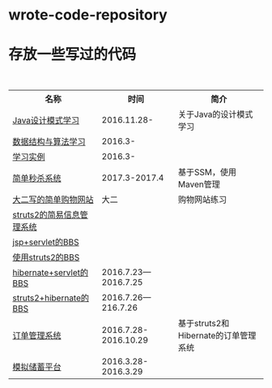 ﻿# wrote-code-repository
 # 存放一些写过的代码
<table>
<tr>
  <th>名称</th>
  <th>时间</th>
  <th>简介</th>
</tr>
<tr>
  <td><a href="https://github.com/anthonylxd/wrote-code-repository/tree/master/Java设计模式学习">Java设计模式学习</a></td>
  <td>2016.11.28-</td>
  <td>关于Java的设计模式学习</td>
</tr>
<tr>
  <td><a href="https://github.com/anthonylxd/wrote-code-repository/tree/master/Algorithms">数据结构与算法学习</a></td>
  <td>2016.3-</td>
  <td></td>
</tr>
<tr>
  <td><a href="https://github.com/anthonylxd/wrote-code-repository/tree/master/StudyDemo">学习实例</a></td>
  <td>2016.3-</td>
  <td></td>
</tr>
<tr>
  <td><a href="https://github.com/anthonylxd/wrote-code-repository/tree/master/SSMStu">简单秒杀系统</a></td>
  <td>2017.3-2017.4</td>
  <td>基于SSM，使用Maven管理</td>
</tr>
<tr>
  <td><a href="https://github.com/anthonylxd/wrote-code-repository/tree/master/大二写的简单购物网站">大二写的简单购物网站</a></td>
  <td>大二</td>
  <td>购物网站练习</td>
</tr>
<tr>
  <td><a href="https://github.com/anthonylxd/wrote-code-repository/tree/master/struts2的简易信息管理系统/20160531">struts2的简易信息管理系统</a></td>
  <td></td>
  <td></td>
</tr>
<tr>
  <td><a href="https://github.com/anthonylxd/wrote-code-repository/tree/master/jsp%2Bservlet的BBS">jsp+servlet的BBS</a></td>
  <td></td>
  <td></td>
</tr>
<tr>
  <td><a href="https://github.com/anthonylxd/wrote-code-repository/tree/master/BBSbystruts2">使用struts2的BBS</a></td>
  <td></td>
  <td></td>
</tr>
<tr>
  <td><a href="https://github.com/anthonylxd/wrote-code-repository/tree/master/BBSbyhibernate">hibernate+servlet的BBS</a></td>
  <td>2016.7.23—2016.7.25</td>
  <td></td>
</tr>
<tr>
  <td><a href="https://github.com/anthonylxd/wrote-code-repository/tree/master/BBSbysh">struts2+hibernate的BBS</a></td>
  <td>2016.7.26—216.7.26</td>
  <td></td>
</tr>
<tr>
  <td><a href="https://github.com/anthonylxd/wrote-code-repository/tree/master/订单管理系统bySH">订单管理系统</a></td>
  <td>2016.7.28-2016.10.29</td>
  <td>基于struts2和Hibernate的订单管理系统</td>
</tr>
<tr>
  <td><a href="https://github.com/anthonylxd/wrote-code-repository/tree/master/PraticeProject">模拟储蓄平台</a></td>
  <td>2016.3.28-2016.3.29</td>
  <td></td>
</tr>

</table>

